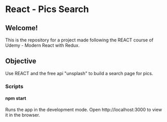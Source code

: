 # React - Pics Search


<h2>Welcome!</h2>

This is the repository for a project made following the REACT course of Udemy - Modern React with Redux.
<br>
<h2>Objective</h2>
Use REACT and the free api "unsplash" to build a search page for pics.
<h3>Scripts</h3>
<h4>npm start</h4>
Runs the app in the development mode.
Open http://localhost:3000 to view it in the browser.
